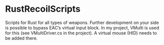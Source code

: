 # RustRecoilScripts
Scripts for Rust for all types of weapons. Further development on your side is possible to bypass EAC’s virtual input block. In my project, VMulti is used for this (see VMultiDriver.cs in the project). A virtual mouse (HID) needs to be added there.
